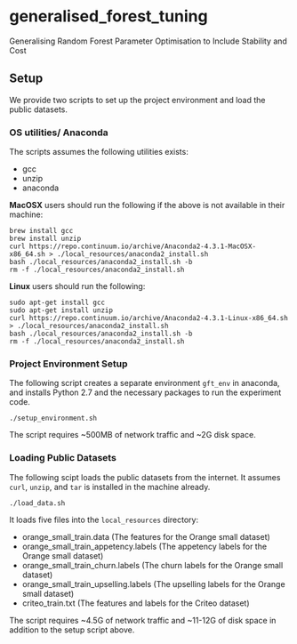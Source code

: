 # generalised_forest_tuning
Generalising Random Forest Parameter Optimisation to Include Stability and Cost



## Setup
We provide two scripts to set up the project environment and load the public datasets. 

### OS utilities/ Anaconda
The scripts assumes the following utilities exists:

- gcc
- unzip
- anaconda

**MacOSX** users should run the following if the above is not available in their machine:

```
brew install gcc
brew install unzip
curl https://repo.continuum.io/archive/Anaconda2-4.3.1-MacOSX-x86_64.sh > ./local_resources/anaconda2_install.sh
bash ./local_resources/anaconda2_install.sh -b
rm -f ./local_resources/anaconda2_install.sh
```

**Linux** users should run the following:

```
sudo apt-get install gcc
sudo apt-get install unzip
curl https://repo.continuum.io/archive/Anaconda2-4.3.1-Linux-x86_64.sh > ./local_resources/anaconda2_install.sh
bash ./local_resources/anaconda2_install.sh -b
rm -f ./local_resources/anaconda2_install.sh
```

### Project Environment Setup

The following script creates a separate environment `gft_env` in anaconda, and installs Python 2.7 and the necessary packages to run the experiment code.

```
./setup_environment.sh
```

The script requires ~500MB of network traffic and ~2G disk space.

### Loading Public Datasets
The following scipt loads the public datasets from the internet. It assumes `curl`, `unzip`, and `tar` is installed in the machine already.

```
./load_data.sh
```

It loads five files into the `local_resources` directory:

- orange_small_train.data (The features for the Orange small dataset)
- orange_small_train_appetency.labels (The appetency labels for the Orange small dataset)
- orange_small_train_churn.labels (The churn labels for the Orange small dataset)
- orange_small_train_upselling.labels (The upselling labels for the Orange small dataset)
- criteo_train.txt (The features and labels for the Criteo dataset)

The script requires ~4.5G of network traffic and ~11-12G of disk space in addition to the setup script above.

